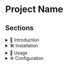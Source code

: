 # Project Name

## Sections

<details>
  <summary>🚀 Introduction</summary>
  This is the introduction section of the README.
</details>

<details>
  <summary>🛠 Installation</summary>
  <p>Follow these steps to install:</p>
  <ol>
    <li>Step 1</li>
    <li>Step 2</li>
    <li>Step 3</li>
  </ol>
</details>

<details>
  <summary>📌 Usage</summary>
  <p>Here are the usage instructions:</p>
  <pre><code>your command here</code></pre>
</details>

<details>
  <summary>⚙️ Configuration</summary>
  <p>Details about configuration.</p>
</details>
